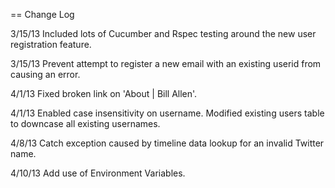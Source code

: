 == Change Log

3/15/13  Included lots of Cucumber and Rspec testing around the new user registration feature.

3/15/13  Prevent attempt to register a new email with an existing userid from causing an error.

4/1/13   Fixed broken link on 'About | Bill Allen'.

4/1/13   Enabled case insensitivity on username. Modified existing users table to downcase all existing usernames.

4/8/13   Catch exception caused by timeline data lookup for an invalid Twitter name.

4/10/13  Add use of Environment Variables.